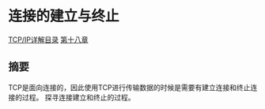 # 连接的建立与终止
[TCP/IP详解目录](http://www.52im.net/topic-tcpipvol1.html)
[第十八章](http://docs.52im.net/extend/docs/book/tcpip/vol1/18/)
## 摘要
TCP是面向连接的，因此使用TCP进行传输数据的时候是需要有建立连接和终止连接的过程。
探寻连接建立和终止的过程。

